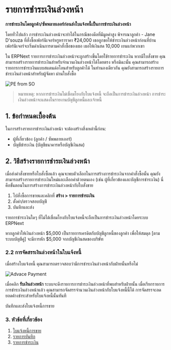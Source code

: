 <!-- add-breadcrumbs -->
# รายการชำระเงินล่วงหน้า

**การชำระเงินโดยลูกค้า/ซัพพลายเออร์ก่อนส่งใบแจ้งหนี้เป็นการชำระเงินล่วงหน้า**

โดยทั่วไปแล้ว การชำระเงินล่วงหน้าจะทำได้ในกรณีของดีลที่มีมูลค่าสูง พิจารณาลูกค้า - Jane D'souza ที่สั่งซื้อเฟอร์นิเจอร์หรูหราราคา ₹24,000 เธอถูกขอให้ชำระเงินล่วงหน้าก่อนที่บ้านเฟอร์นิเจอร์จะเริ่มดำเนินการตามคำสั่งซื้อของเธอ เธอให้เงินสด 10,000 เยนแก่พวกเขา

ใน ERPNext รายการการชำระเงินล่วงหน้าจะถูกสร้างขึ้นโดยใช้รายการชำระเงิน หากมีใบสั่งขาย คุณสามารถสร้างรายการชำระเงินสำหรับจำนวนเงินล่วงหน้าได้โดยตรง หรือมิฉะนั้น คุณสามารถสร้างรายการการชำระเงินแบบสแตนด์อโลนสำหรับลูกค้าได้ ในทำนองเดียวกัน คุณยังสามารถสร้างรายการชำระเงินล่วงหน้าสำหรับผู้จัดหา ผ่านใบสั่งซื้อ

![PE from SO](/docs/assets/img/accounts/advance-payment-1.png)

> หมายเหตุ: หากการชำระเงินไม่เชื่อมโยงกับใบแจ้งหนี้ จะถือเป็นการชำระเงินล่วงหน้า การชำระเงินล่วงหน้าจะแสดงในรายงานบัญชีลูกหนี้และเจ้าหนี้

## 1. ข้อกำหนดเบื้องต้น
ในการสร้างรายการชำระเงินล่วงหน้า จะต้องสร้างสิ่งเหล่านี้ก่อน:

* ผู้ที่เกี่ยวข้อง (ลูกค้า / ซัพพลายเออร์)
* บัญชีชำระเงิน (บัญชีธนาคารหรือบัญชีเงินสด)

## 2. วิธีสร้างรายการชำระเงินล่วงหน้า
เมื่อส่งคำสั่งขายหรือใบสั่งซื้อแล้ว คุณจะพบตัวเลือกในการสร้างการชำระเงินจากคำสั่งซื้อนั้น คุณยังสามารถสร้างรายการชำระเงินใหม่และเลือกค่าด้วยตนเอง (เช่น ผู้ที่เกี่ยวข้องและบัญชีการชำระเงิน) นี่คือขั้นตอนในการสร้างการชำระเงินล่วงหน้ากับใบสั่งขาย

1. ไปสั่งซื้อการขายและคลิกที่ **สร้าง > รายการชำระเงิน**
1. ตั้งค่า/ตรวจสอบบัญชี
1. บันทึกและส่ง

รายการชำระเงินใดๆ ที่ไม่ได้เชื่อมโยงกับใบแจ้งหนี้จะถือเป็นการชำระเงินล่วงหน้าโดยระบบ ERPNext

หากลูกค้าให้เงินล่วงหน้า $5,000 เป็นรายการเครดิตกับบัญชีลูกหนี้ของลูกค้า เพื่อให้สมดุล [ตามระบบบัญชีคู่] จะมีการหัก $5,000 จากบัญชีเงินสดของบริษัท

### 2.2 การจัดสรรเงินล่วงหน้าในใบแจ้งหนี้

เมื่อสร้างใบแจ้งหนี้ คุณสามารถตรวจสอบว่ามีการชำระเงินล่วงหน้ากับฝ่ายนั้นหรือไม่

<img class="screenshot" alt="Advace Payment" src="{{docs_base_url}}/assets/img/accounts/advance-payment-3.png">

เมื่อคลิก **รับเงินล่วงหน้า** ระบบจะดึงรายการการชำระเงินล่วงหน้าที่พบสำหรับฝ่ายนั้น เมื่อเรียกรายการการชำระเงินล่วงหน้าแล้ว คุณสามารถจัดสรรจำนวนเงินล่วงหน้ากับใบแจ้งหนี้นี้ได้ การจัดสรรจะลดยอดค้างชำระสำหรับใบแจ้งหนี้นั้นทันที

บันทึกและส่งใบแจ้งหนี้การขาย

### 3. หัวข้อที่เกี่ยวข้อง
1. [ใบแจ้งหนี้การขาย](/docs/user/manual/en/accounts/sales-invoice)
1. [รายการบันทึก](/docs/user/manual/en/accounts/journal-entry)
1. [รายการชำระเงิน](/docs/user/manual/en/accounts/payment-entry)
